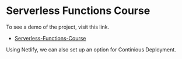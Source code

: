 # Serverless Functions Course

To see a demo of the project, visit this link.
- [Serverless-Functions-Course](https://serverless-functions-course.netlify.app/)


Using Netlify, we can also set up an option for Continious Deployment. 